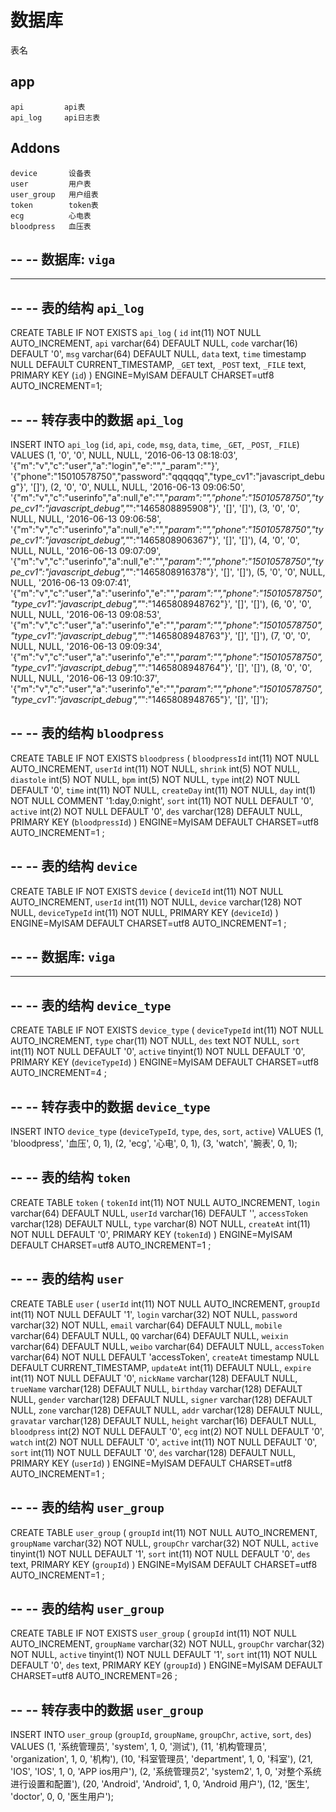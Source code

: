 # 数据库

表名

## app

    api         api表
    api_log     api日志表

## Addons

    device       设备表
    user         用户表
    user_group   用户组表
    token        token表
    ecg          心电表
    bloodpress   血压表


--
-- 数据库: `viga`
--

-- --------------------------------------------------------

--
-- 表的结构 `api_log`
--

CREATE TABLE IF NOT EXISTS `api_log` (
  `id` int(11) NOT NULL AUTO_INCREMENT,
  `api` varchar(64) DEFAULT NULL,
  `code` varchar(16) DEFAULT '0',
  `msg` varchar(64) DEFAULT NULL,
  `data` text,
  `time` timestamp NULL DEFAULT CURRENT_TIMESTAMP,
  `_GET` text,
  `_POST` text,
  `_FILE` text,
  PRIMARY KEY (`id`)
) ENGINE=MyISAM  DEFAULT CHARSET=utf8 AUTO_INCREMENT=1;

--
-- 转存表中的数据 `api_log`
--

INSERT INTO `api_log` (`id`, `api`, `code`, `msg`, `data`, `time`, `_GET`, `_POST`, `_FILE`) VALUES
(1, '0', '0', NULL, NULL, '2016-06-13 08:18:03', '{"m":"v","c":"user","a":"login","e":"","_param":""}', '{"phone":"15010578750","password":"qqqqqq","type_cv1":"javascript_debug"}', '[]'),
(2, '0', '0', NULL, NULL, '2016-06-13 09:06:50', '{"m":"v","c":"userinfo","a":null,"e":"","_param":"","phone":"15010578750","type_cv1":"javascript_debug","_":"1465808895908"}', '[]', '[]'),
(3, '0', '0', NULL, NULL, '2016-06-13 09:06:58', '{"m":"v","c":"userinfo","a":null,"e":"","_param":"","phone":"15010578750","type_cv1":"javascript_debug","_":"1465808906367"}', '[]', '[]'),
(4, '0', '0', NULL, NULL, '2016-06-13 09:07:09', '{"m":"v","c":"userinfo","a":null,"e":"","_param":"","phone":"15010578750","type_cv1":"javascript_debug","_":"1465808916378"}', '[]', '[]'),
(5, '0', '0', NULL, NULL, '2016-06-13 09:07:41', '{"m":"v","c":"user","a":"userinfo","e":"","_param":"","phone":"15010578750","type_cv1":"javascript_debug","_":"1465808948762"}', '[]', '[]'),
(6, '0', '0', NULL, NULL, '2016-06-13 09:08:53', '{"m":"v","c":"user","a":"userinfo","e":"","_param":"","phone":"15010578750","type_cv1":"javascript_debug","_":"1465808948763"}', '[]', '[]'),
(7, '0', '0', NULL, NULL, '2016-06-13 09:09:34', '{"m":"v","c":"user","a":"userinfo","e":"","_param":"","phone":"15010578750","type_cv1":"javascript_debug","_":"1465808948764"}', '[]', '[]'),
(8, '0', '0', NULL, NULL, '2016-06-13 09:10:37', '{"m":"v","c":"user","a":"userinfo","e":"","_param":"","phone":"15010578750","type_cv1":"javascript_debug","_":"1465808948765"}', '[]', '[]');

--
-- 表的结构 `bloodpress`
--

CREATE TABLE IF NOT EXISTS `bloodpress` (
  `bloodpressId` int(11) NOT NULL AUTO_INCREMENT,
  `userId` int(11) NOT NULL,
  `shrink` int(5) NOT NULL,
  `diastole` int(5) NOT NULL,
  `bpm` int(5) NOT NULL,
  `type` int(2) NOT NULL DEFAULT '0',
  `time` int(11) NOT NULL,
  `createDay` int(11) NOT NULL,
  `day` int(1) NOT NULL COMMENT '1:day,0:night',
  `sort` int(11) NOT NULL DEFAULT '0',
  `active` int(2) NOT NULL DEFAULT '0',
  `des` varchar(128) DEFAULT NULL,
  PRIMARY KEY (`bloodpressId`)
) ENGINE=MyISAM  DEFAULT CHARSET=utf8 AUTO_INCREMENT=1 ;


--
-- 表的结构 `device`
--

CREATE TABLE IF NOT EXISTS `device` (
  `deviceId` int(11) NOT NULL AUTO_INCREMENT,
  `userId` int(11) NOT NULL,
  `device` varchar(128) NOT NULL,
  `deviceTypeId` int(11) NOT NULL,
  PRIMARY KEY (`deviceId`)
) ENGINE=MyISAM  DEFAULT CHARSET=utf8 AUTO_INCREMENT=1 ;

--
-- 数据库: `viga`
--

-- --------------------------------------------------------

--
-- 表的结构 `device_type`
--

CREATE TABLE IF NOT EXISTS `device_type` (
  `deviceTypeId` int(11) NOT NULL AUTO_INCREMENT,
  `type` char(11) NOT NULL,
  `des` text NOT NULL,
  `sort` int(11) NOT NULL DEFAULT '0',
  `active` tinyint(1) NOT NULL DEFAULT '0',
  PRIMARY KEY (`deviceTypeId`)
) ENGINE=MyISAM  DEFAULT CHARSET=utf8 AUTO_INCREMENT=4 ;

--
-- 转存表中的数据 `device_type`
--

INSERT INTO `device_type` (`deviceTypeId`, `type`, `des`, `sort`, `active`) VALUES
(1, 'bloodpress', '血压', 0, 1),
(2, 'ecg', '心电', 0, 1),
(3, 'watch', '腕表', 0, 1);


--
-- 表的结构 `token`
--

CREATE TABLE `token` (
  `tokenId` int(11) NOT NULL AUTO_INCREMENT,
  `login` varchar(64) DEFAULT NULL,
  `userId` varchar(16) DEFAULT '',
  `accessToken` varchar(128) DEFAULT NULL,
  `type` varchar(8) NOT NULL,
  `createAt` int(11) NOT NULL DEFAULT '0',
  PRIMARY KEY (`tokenId`)
) ENGINE=MyISAM  DEFAULT CHARSET=utf8 AUTO_INCREMENT=1 ;

--
-- 表的结构 `user`
--

CREATE TABLE `user` (
  `userId` int(11) NOT NULL AUTO_INCREMENT,
  `groupId` int(11) NOT NULL DEFAULT '1',
  `login` varchar(32) NOT NULL,
  `password` varchar(32) NOT NULL,
  `email` varchar(64) DEFAULT NULL,
  `mobile` varchar(64) DEFAULT NULL,
  `QQ` varchar(64) DEFAULT NULL,
  `weixin` varchar(64) DEFAULT NULL,
  `weibo` varchar(64) DEFAULT NULL,
  `accessToken` varchar(64) NOT NULL DEFAULT 'accessToken',
  `createAt` timestamp NULL DEFAULT CURRENT_TIMESTAMP,
  `updateAt` int(11) DEFAULT NULL,
  `expire` int(11) NOT NULL DEFAULT '0',
  `nickName` varchar(128) DEFAULT NULL,
  `trueName` varchar(128) DEFAULT NULL,
  `birthday` varchar(128) DEFAULT NULL,
  `gender` varchar(128) DEFAULT NULL,
  `signer` varchar(128) DEFAULT NULL,
  `zone` varchar(128) DEFAULT NULL,
  `addr` varchar(128) DEFAULT NULL,
  `gravatar` varchar(128) DEFAULT NULL,
  `height` varchar(16) DEFAULT NULL,
  `bloodpress` int(2) NOT NULL DEFAULT '0',
  `ecg` int(2) NOT NULL DEFAULT '0',
  `watch` int(2) NOT NULL DEFAULT '0',
  `active` int(11) NOT NULL DEFAULT '0',
  `sort` int(11) NOT NULL DEFAULT '0',
  `des` varchar(128) DEFAULT NULL,
  PRIMARY KEY (`userId`)
) ENGINE=MyISAM  DEFAULT CHARSET=utf8 AUTO_INCREMENT=1 ;

--
-- 表的结构 `user_group`
--

CREATE TABLE `user_group` (
  `groupId` int(11) NOT NULL AUTO_INCREMENT,
  `groupName` varchar(32) NOT NULL,
  `groupChr` varchar(32) NOT NULL,
  `active` tinyint(1) NOT NULL DEFAULT '1',
  `sort` int(11) NOT NULL DEFAULT '0',
  `des` text,
  PRIMARY KEY (`groupId`)
) ENGINE=MyISAM  DEFAULT CHARSET=utf8 AUTO_INCREMENT=1 ;

--
-- 表的结构 `user_group`
--

CREATE TABLE IF NOT EXISTS `user_group` (
  `groupId` int(11) NOT NULL AUTO_INCREMENT,
  `groupName` varchar(32) NOT NULL,
  `groupChr` varchar(32) NOT NULL,
  `active` tinyint(1) NOT NULL DEFAULT '1',
  `sort` int(11) NOT NULL DEFAULT '0',
  `des` text,
  PRIMARY KEY (`groupId`)
) ENGINE=MyISAM  DEFAULT CHARSET=utf8 AUTO_INCREMENT=26 ;

--
-- 转存表中的数据 `user_group`
--

INSERT INTO `user_group` (`groupId`, `groupName`, `groupChr`, `active`, `sort`, `des`) VALUES
(1, '系统管理员', 'system', 1, 0, '测试'),
(11, '机构管理员', 'organization', 1, 0, '机构'),
(10, '科室管理员', 'department', 1, 0, '科室'),
(21, 'IOS', 'IOS', 1, 0, 'APP ios用户'),
(2, '系统管理员2', 'system2', 1, 0, '对整个系统进行设置和配置'),
(20, 'Android', 'Android', 1, 0, 'Android 用户'),
(12, '医生', 'doctor', 0, 0, '医生用户');
